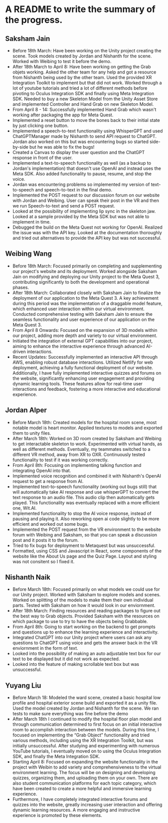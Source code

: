 # A README to write the summary of the progress.

## Saksham Jain

- Before 18th March: Have been working on the Unity project creating the scene. Took models created by Jordan and Nishanth for the scene. Worked with Weibing to test it before the demo.
- After 18th March to April 8: Have been working on getting the Grab objets working. Asked the other team for any help and got a resource from Nishanth being used by the other team. Used the provided XR Integration Toolkit to implement but that did not work. Worked through a lot of youtube tutorials and tried a lot of different methods before pivoting to Oculus Integration SDK and finally using Meta Integration SDK. Needed to buy a new Skeleton Model from the Unity Asset Store and implemented Controller and Hand Grab on new Skeleton Model.
- From April 8 - 14: Successfully implemented Hand Grab which wasn't working after packaging the app for Meta Quest.
- Implemented a reset button to move the bones back to their initial state by just clicking one button.
- Implemented a speech-to-text functionality using WhisperGPT and used ChatGPTManager made by Nishanth to send API request to ChatGPT. Jordan also worked on this but was encountering bugs so started side-by-side but he was able to fix the bugs!
- Created a Canvas to display the user question and the ChatGPT response in front of the user.
- Implemented a text-to-speech functionality as well (as a backup to Jordan's implementation) that doesn't use OpenAI and instead uses the Meta SDK. Also added functionality to pause, resume, and stop the voice.
- Jordan was encountering problems so implemented my version of text-to-speech and speech-to-text in the final demo.
- Implemented the POST request to our discussion forum on our website with Jordan and Weibing. User can speak their post in the VR and then we run Speech-to-text and send a POST request.
- Looked at the possibility of implementing lip sync in the skeleton jaw. Looked at a sample provided by the Meta SDK but was not able to implement in time.
- Debugged the build on the Meta Quest not working for OpenAI. Realized the issue was with the API key. Looked at the documentation thoroughly and tried out alternatives to provide the API key but was not successful.

## Weibing Wang
- Before 18th March: Focused primarily on completing and supplementing our project's website and its deployment. Worked alongside Saksham Jain on modifying and deploying our Unity project to the Meta Quest 3, contributing significantly to both the development and operational phases.
- After 18th March: Collaborated closely with Saksham Jain to finalize the deployment of our application to the Meta Quest 3. A key achievement during this period was the implementation of a draggable model feature, which enhanced user interaction within our virtual environment. Conducted comprehensive testing with Saksham Jain to ensure the seamless functionality and user experience of our application on the Meta Quest 3.
- From April 8 Onwards: Focused on the expansion of 3D models within our project, adding more depth and variety to our virtual environment.
- Initiated the integration of external GPT capabilities into our project, aiming to enhance the interactive experience through advanced AI-driven interactions.
- Recent Updates: Successfully implemented an interactive API through AWS, enabling robust database interactions. Utilized Netlify for web deployment, achieving a fully functional deployment of our website. Additionally, I have fully implemented interactive quizzes and forums on the website, significantly enhancing user engagement and providing dynamic learning tools. These features allow for real-time user interactions and feedback, fostering a more interactive and educational experience.

## Jordan Alper
- Before March 18th: Created models for the hospital room scene, most notable model is heart monitor. Applied textures to models and exported them to unity files.
- After March 18th: Worked on 3D room created by Saksham and Weibing to get interactable skeleton to work. Experimented with virtual hands, as well as different methods. Eventually, my teammates switched to a different VR method, away from XR to OXR. Continuously tested functionality to test if it was working correctly.
- From April 8th: Focusing on implementing talking function and integrating OpenAI into that.
- Implemented voice recognition and combined it with Nishanth's OpenAI request to get a response from AI.
- Implemented text-to-speech functionality (working out bugs still) that will automatically take AI response and use whisperGPT to convert the text response to an audio file. This audio clip then automatically gets played. This functionality was eventually replaced with a more efficient one, Wit.AI.
- Implemented functionality to stop the AI voice response, instead of pausing and playing it. Also reworking open ai code slightly to be more efficient and worked out some bugs.
- Implemented the POST request from the VR environment to the website forum with Weibing and Saksham, so that you can speak a discussion post and it posts it to the forum.
- Tried to fix bugs for deployment to Metaquest but was unsuccessful.
- Formatted, using CSS and Javascript in React, some components of the website like the About Us page and the Quiz Page. Layout and styling was not consitent so I fixed it.

## Nishanth Naik
- Before March 18th: Focused primarily on what models we could use for our Unity project. Worked with Saksham to explore models and scenes. Worked on splitting of the models to make them their own individual parts. Tested with Saksham on how it would look in our enviornment.
- After 18th March: Finding resources and reading packages to figure out the best way to Grab objects. Provided Saksham with the resources on which package to use to try to have the objects being Grabbable.
- From April 8th: Going to start working on the backend to get prompts and questions up to enhance the learning experience and interactivity.
- Integrated ChatGPT into our Unity project where users can ask any questions to ChatGPT using voice and gets the answer back in the VR enviornment in the form of text.
- Looked into the possibility of making an auto adjustable text box for our text to be displayed but it did not work as expected.
- Looked into the feature of making scrollable text box but was unsuccessful.

## Yuyang Liu
- Before March 18: Modeled the ward scene, created a basic hospital low profile and hospital exterior scene build and exported it as a unity file. Used the model created by Jordan and Nishanth for the scene. We ran tests to make sure everything was fine before the demo
- After March 18th I continued to modify the hospital floor plan model and through communication determined to first focus on an initial interactive room to accomplish interaction between the models. During this time, I focused on implementing the “Grab Object” functionality and tried various methods, including using the XR Integration Toolkit, but was initially unsuccessful. After studying and experimenting with numerous YouTube tutorials, I eventually moved on to using the Oculus Integration SDK, and finally the Meta Integration SDK.
- Starting April 8: Focused on expanding the website functionality in the project with Weibin to add variety and comprehensiveness to the virtual environment learning. The focus will be on designing and developing quizzes, organizing them, and uploading them on your own. There are also student communication platforms for each topic category, which have been created to create a more helpful and immersive learning experience.
- Furthermore, I have completely integrated interactive forums and quizzes into the website, greatly increasing user interaction and offering dynamic learning resources. A more engaging and instructive experience is promoted by these elements.
